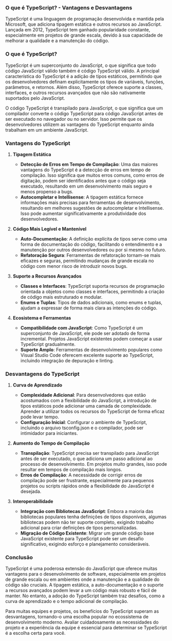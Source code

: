 ### O que é TypeScript? - Vantagens e Desvantagens

TypeScript é uma linguagem de programação desenvolvida e mantida pela Microsoft, que adiciona tipagem estática e outros
recursos ao JavaScript. Lançada em 2012, TypeScript tem ganhado popularidade constante, especialmente em projetos de
grande escala, devido à sua capacidade de melhorar a qualidade e a manutenção do código.

### O que é TypeScript?

TypeScript é um superconjunto do JavaScript, o que significa que todo código JavaScript válido também é código
TypeScript válido. A principal característica do TypeScript é a adição de tipos estáticos, permitindo que os
desenvolvedores definam explicitamente os tipos de variáveis, funções, parâmetros, e retornos. Além disso, TypeScript
oferece suporte a classes, interfaces, e outros recursos avançados que não são nativamente suportados pelo JavaScript.

O código TypeScript é transpilado para JavaScript, o que significa que um compilador converte o código TypeScript para
código JavaScript antes de ser executado no navegador ou no servidor. Isso permite que os desenvolvedores utilizem as
vantagens do TypeScript enquanto ainda trabalham em um ambiente JavaScript.

### Vantagens do TypeScript

1. **Tipagem Estática**
    - **Detecção de Erros em Tempo de Compilação**: Uma das maiores vantagens do TypeScript é a detecção de erros em
      tempo de compilação. Isso significa que muitos erros comuns, como erros de digitação, podem ser identificados
      antes que o código seja executado, resultando em um desenvolvimento mais seguro e menos propenso a bugs.
    - **Autocompletar e Intellisense**: A tipagem estática fornece informações mais precisas para ferramentas de
      desenvolvimento, resultando em melhores sugestões de autocompletar e Intellisense. Isso pode aumentar
      significativamente a produtividade dos desenvolvedores.

2. **Código Mais Legível e Mantenível**
    - **Auto-Documentação**: A definição explícita de tipos serve como uma forma de documentação do código, facilitando
      o entendimento e a manutenção por outros desenvolvedores ou por si mesmo no futuro.
    - **Refatoração Segura**: Ferramentas de refatoração tornam-se mais eficazes e seguras, permitindo mudanças de
      grande escala no código com menor risco de introduzir novos bugs.

3. **Suporte a Recursos Avançados**
    - **Classes e Interfaces**: TypeScript suporta recursos de programação orientada a objetos como classes e
      interfaces, permitindo a criação de código mais estruturado e modular.
    - **Enums e Tuplas**: Tipos de dados adicionais, como enums e tuplas, ajudam a expressar de forma mais clara as
      intenções do código.

4. **Ecosistema e Ferramentas**
    - **Compatibilidade com JavaScript**: Como TypeScript é um superconjunto de JavaScript, ele pode ser adotado de
      forma incremental. Projetos JavaScript existentes podem começar a usar TypeScript gradualmente.
    - **Suporte Amplo**: Ferramentas de desenvolvimento populares como Visual Studio Code oferecem excelente suporte ao
      TypeScript, incluindo integração de depuração e linting.

### Desvantagens do TypeScript

1. **Curva de Aprendizado**
    - **Complexidade Adicional**: Para desenvolvedores que estão acostumados com a flexibilidade do JavaScript, a
      introdução de tipos estáticos pode adicionar uma camada de complexidade. Aprender a utilizar todos os recursos do
      TypeScript de forma eficaz pode levar tempo.
    - **Configuração Inicial**: Configurar o ambiente de TypeScript, incluindo o arquivo tsconfig.json e o compilador,
      pode ser intimidador para iniciantes.

2. **Aumento do Tempo de Compilação**
    - **Transpilação**: TypeScript precisa ser transpilado para JavaScript antes de ser executado, o que adiciona um
      passo adicional ao processo de desenvolvimento. Em projetos muito grandes, isso pode resultar em tempos de
      compilação mais longos.
    - **Erros de Compilação**: A necessidade de corrigir erros de compilação pode ser frustrante, especialmente para
      pequenos projetos ou scripts rápidos onde a flexibilidade do JavaScript é desejada.

3. **Interoperabilidade**
    - **Integração com Bibliotecas JavaScript**: Embora a maioria das bibliotecas populares tenha definições de tipos
      disponíveis, algumas bibliotecas podem não ter suporte completo, exigindo trabalho adicional para criar definições
      de tipos personalizadas.
    - **Migração de Código Existente**: Migrar um grande código base JavaScript existente para TypeScript pode ser um
      desafio significativo, exigindo esforço e planejamento consideráveis.

### Conclusão

TypeScript é uma poderosa extensão do JavaScript que oferece muitas vantagens para o desenvolvimento de software,
especialmente em projetos de grande escala ou em ambientes onde a manutenção e a qualidade do código são cruciais. A
tipagem estática, a auto-documentação e o suporte a recursos avançados podem levar a um código mais robusto e fácil de
manter. No entanto, a adoção do TypeScript também traz desafios, como a curva de aprendizado e o tempo adicional de
compilação.

Para muitas equipes e projetos, os benefícios do TypeScript superam as desvantagens, tornando-o uma escolha popular no
ecossistema de desenvolvimento moderno. Avaliar cuidadosamente as necessidades do projeto e a experiência da equipe é
essencial para determinar se TypeScript é a escolha certa para você.